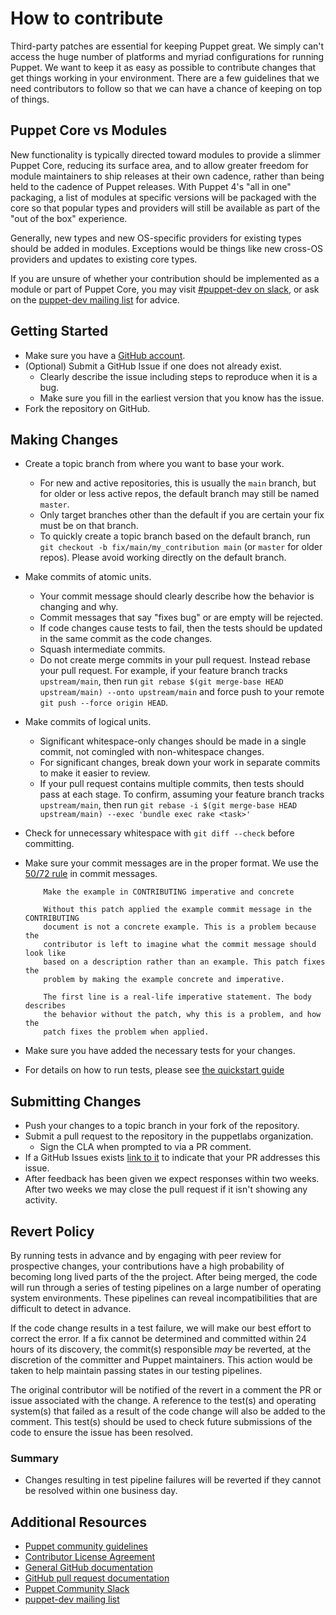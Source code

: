 # How to contribute

Third-party patches are essential for keeping Puppet great. We simply can't
access the huge number of platforms and myriad configurations for running
Puppet. We want to keep it as easy as possible to contribute changes that
get things working in your environment. There are a few guidelines that we
need contributors to follow so that we can have a chance of keeping on
top of things.

## Puppet Core vs Modules

New functionality is typically directed toward modules to provide a slimmer
Puppet Core, reducing its surface area, and to allow greater freedom for
module maintainers to ship releases at their own cadence, rather than
being held to the cadence of Puppet releases. With Puppet 4's "all in one"
packaging, a list of modules at specific versions will be packaged with the
core so that popular types and providers will still be available as part of
the "out of the box" experience.

Generally, new types and new OS-specific providers for existing types should
be added in modules. Exceptions would be things like new cross-OS providers
and updates to existing core types.

If you are unsure of whether your contribution should be implemented as a
module or part of Puppet Core, you may visit [#puppet-dev on slack](https://slack.puppet.com/), or ask on
the [puppet-dev mailing list](https://groups.google.com/forum/#!forum/puppet-dev) for advice.

## Getting Started

* Make sure you have a [GitHub account](https://github.com/signup/free).
* (Optional) Submit a GitHub Issue if one does not already exist.
  * Clearly describe the issue including steps to reproduce when it is a bug.
  * Make sure you fill in the earliest version that you know has the issue.
* Fork the repository on GitHub.

## Making Changes

* Create a topic branch from where you want to base your work.
  * For new and active repositories, this is usually the `main` branch, but for
    older or less active repos, the default branch may still be named `master`.
  * Only target branches other than the default if you are certain your fix must
    be on that branch.
  * To quickly create a topic branch based on the default branch, run `git
    checkout -b fix/main/my_contribution main` (or `master` for older repos).
    Please avoid working directly on the default branch.
* Make commits of atomic units.
  * Your commit message should clearly describe how the behavior is changing and why.
  * Commit messages that say "fixes bug" or are empty will be rejected.
  * If code changes cause tests to fail, then the tests should be updated in the
    same commit as the code changes.
  * Squash intermediate commits.
  * Do not create merge commits in your pull request. Instead rebase your pull
    request. For example, if your feature branch tracks `upstream/main`, then
    run `git rebase $(git merge-base HEAD upstream/main) --onto upstream/main`
    and force push to your remote `git push --force origin HEAD`.
* Make commits of logical units.
  * Significant whitespace-only changes should be made in a single commit, not
    comingled with non-whitespace changes.
  * For significant changes, break down your work in separate commits to make it
    easier to review.
  * If your pull request contains multiple commits, then tests should pass at each
    stage. To confirm, assuming your feature branch tracks `upstream/main`, then run
    `git rebase -i $(git merge-base HEAD upstream/main) --exec 'bundle exec rake <task>'`
* Check for unnecessary whitespace with `git diff --check` before committing.
* Make sure your commit messages are in the proper format. We use the [50/72 rule](https://git-scm.com/book/en/v2/Distributed-Git-Contributing-to-a-Project) in commit messages.

  ```text
      Make the example in CONTRIBUTING imperative and concrete

      Without this patch applied the example commit message in the CONTRIBUTING
      document is not a concrete example. This is a problem because the
      contributor is left to imagine what the commit message should look like
      based on a description rather than an example. This patch fixes the
      problem by making the example concrete and imperative.

      The first line is a real-life imperative statement. The body describes
      the behavior without the patch, why this is a problem, and how the
      patch fixes the problem when applied.
  ```

* Make sure you have added the necessary tests for your changes.
* For details on how to run tests, please see [the quickstart guide](https://github.com/puppetlabs/puppet/blob/main/docs/quickstart.md)

## Submitting Changes

* Push your changes to a topic branch in your fork of the repository.
* Submit a pull request to the repository in the puppetlabs organization.
  * Sign the CLA when prompted to via a PR comment.
* If a GitHub Issues exists [link to it](https://docs.github.com/en/issues/tracking-your-work-with-issues/linking-a-pull-request-to-an-issue) to indicate that your PR addresses this issue.
* After feedback has been given we expect responses within two weeks. After two
  weeks we may close the pull request if it isn't showing any activity.

## Revert Policy

By running tests in advance and by engaging with peer review for prospective
changes, your contributions have a high probability of becoming long lived
parts of the the project. After being merged, the code will run through a
series of testing pipelines on a large number of operating system
environments. These pipelines can reveal incompatibilities that are difficult
to detect in advance.

If the code change results in a test failure, we will make our best effort to
correct the error. If a fix cannot be determined and committed within 24 hours
of its discovery, the commit(s) responsible _may_ be reverted, at the
discretion of the committer and Puppet maintainers. This action would be taken
to help maintain passing states in our testing pipelines.

The original contributor will be notified of the revert in a comment the PR or
issue associated with the change. A reference to the test(s) and operating
system(s) that failed as a result of the code change will also be added to the
comment. This test(s) should be used to check future submissions of the code to
ensure the issue has been resolved.

### Summary

* Changes resulting in test pipeline failures will be reverted if they cannot
  be resolved within one business day.

## Additional Resources

* [Puppet community guidelines](https://puppet.com/community/community-guidelines)
* [Contributor License Agreement](https://puppet.com/community/contributor-license-agreement)
* [General GitHub documentation](https://help.github.com/)
* [GitHub pull request documentation](https://help.github.com/articles/creating-a-pull-request/)
* [Puppet Community Slack](https://slack.puppet.com)
* [puppet-dev mailing list](https://groups.google.com/forum/#!forum/puppet-dev)